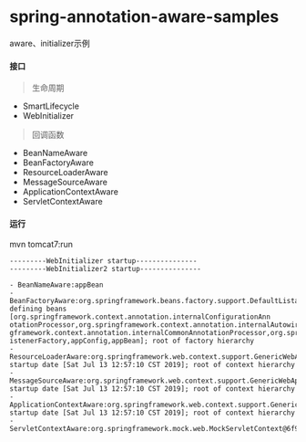 # spring-annotation-aware-samples

aware、initializer示例

#### 接口

> 生命周期
- SmartLifecycle
- WebInitializer

> 回调函数
- BeanNameAware
- BeanFactoryAware
- ResourceLoaderAware
- MessageSourceAware
- ApplicationContextAware
- ServletContextAware

#### 运行

mvn tomcat7:run


```
---------WebInitializer startup---------------
---------WebInitializer2 startup---------------

- BeanNameAware:appBean
- BeanFactoryAware:org.springframework.beans.factory.support.DefaultListableBeanFactory@7ba18f1b: defining beans [org.springframework.context.annotation.internalConfigurationAnn
otationProcessor,org.springframework.context.annotation.internalAutowiredAnnotationProcessor,org.springframework.context.annotation.internalRequiredAnnotationProcessor,org.sprin
gframework.context.annotation.internalCommonAnnotationProcessor,org.springframework.context.event.internalEventListenerProcessor,org.springframework.context.event.internalEventL
istenerFactory,appConfig,appBean]; root of factory hierarchy
- ResourceLoaderAware:org.springframework.web.context.support.GenericWebApplicationContext@5e3a8624: startup date [Sat Jul 13 12:57:10 CST 2019]; root of context hierarchy
- MessageSourceAware:org.springframework.web.context.support.GenericWebApplicationContext@5e3a8624: startup date [Sat Jul 13 12:57:10 CST 2019]; root of context hierarchy
- ApplicationContextAware:org.springframework.web.context.support.GenericWebApplicationContext@5e3a8624: startup date [Sat Jul 13 12:57:10 CST 2019]; root of context hierarchy
- ServletContextAware:org.springframework.mock.web.MockServletContext@6f96c77
```
